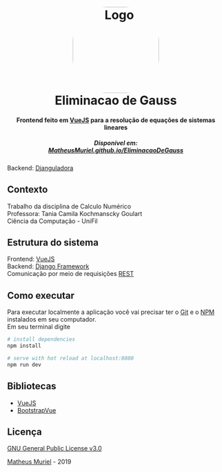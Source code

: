 <h1 align="center">
  <br>
  <img src="https://cdn.britannica.com/27/190027-050-A9A35298/Carl-Friedrich-Gauss-engraving.jpg" alt="Logo" width="200" style="border-radius: 40%">
  <br>
  Eliminacao de Gauss
  <br>
</h1>

<h4 align="center">Frontend feito em <a href="https://vuejs.org" target="_blank">VueJS</a> para a resolução de equações de sistemas lineares</h4>

<h5 align="center"> Disponivel em: </br><a href="https://matheusmuriel.github.io/EliminacaoDeGauss/">MatheusMuriel.github.io/EliminacaoDeGauss</a></h5>

Backend: [Djanguladora](https://github.com/MatheusMuriel/Djanguladora)

## Contexto
Trabalho da disciplina de Calculo Numérico  
Professora: Tania Camila Kochmanscky Goulart  
Ciência da Computação - UniFil

## Estrutura do sistema

Frontend: [VueJS](https://vuejs.org)  
Backend: [Django Framework](https://www.djangoproject.com/)  
Comunicação por meio de requisições [REST](https://pt.wikipedia.org/wiki/REST)


## Como executar

Para executar localmente a aplicação você vai precisar ter o [Git](https://git-scm.com) e o [NPM](http://npmjs.com) instalados em seu computador.  
Em seu terminal digite
``` bash
# install dependencies
npm install

# serve with hot reload at localhost:8080
npm run dev
```

## Bibliotecas

- [VueJS](https://vuejs.org)
- [BootstrapVue](https://Bootstrap-vue.js.org)


## Licença
[GNU General Public License v3.0](LICENSE)

[Matheus Muriel](https://github.com/MatheusMuriel/) - 2019